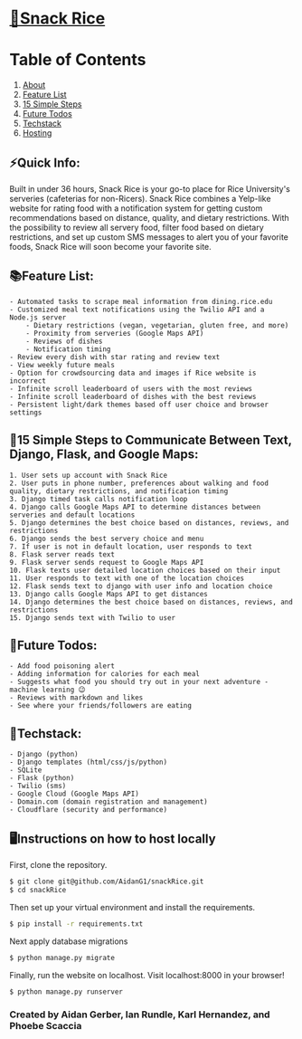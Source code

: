 # <a href="https://snackrice.tech/" target="_blank">🍚Snack Rice</a>
# Table of Contents
1. [About](#quick-info)
2. [Feature List](#feature)
3. [15 Simple Steps](#15)
3. [Future Todos](#future)
3. [Techstack](#tech)
3. [Hosting](#host)
## ⚡Quick Info:<a name="quick-info"></a>
Built in under 36 hours, Snack Rice is your go-to place for Rice University's serveries (cafeterias for non-Ricers). Snack Rice combines a Yelp-like website for rating food with a notification system for getting custom recommendations based on distance, quality, and dietary restrictions. With the possibility to review all servery food, filter food based on dietary restrictions, and set up custom SMS messages to alert you of your favorite foods, Snack Rice will soon become your favorite site.

## 📚Feature List:<a name="feature"></a>
	- Automated tasks to scrape meal information from dining.rice.edu
	- Customized meal text notifications using the Twilio API and a Node.js server
		- Dietary restrictions (vegan, vegetarian, gluten free, and more)
		- Proximity from serveries (Google Maps API)
		- Reviews of dishes
		- Notification timing
	- Review every dish with star rating and review text
	- View weekly future meals
	- Option for crowdsourcing data and images if Rice website is incorrect
	- Infinite scroll leaderboard of users with the most reviews
	- Infinite scroll leaderboard of dishes with the best reviews
	- Persistent light/dark themes based off user choice and browser settings
	
## 👣15 Simple Steps to Communicate Between Text, Django, Flask, and Google Maps:<a name="15"></a>
	1. User sets up account with Snack Rice
	2. User puts in phone number, preferences about walking and food quality, dietary restrictions, and notification timing
	3. Django timed task calls notification loop
	4. Django calls Google Maps API to determine distances between serveries and default locations
	5. Django determines the best choice based on distances, reviews, and restrictions
	6. Django sends the best servery choice and menu
	7. If user is not in default location, user responds to text
	8. Flask server reads text
	9. Flask server sends request to Google Maps API
	10. Flask texts user detailed location choices based on their input
	11. User responds to text with one of the location choices
	12. Flask sends text to django with user info and location choice
	13. Django calls Google Maps API to get distances
	14. Django determines the best choice based on distances, reviews, and restrictions
	15. Django sends text with Twilio to user
	
## 🔮Future Todos:<a name="future"></a>
	- Add food poisoning alert
	- Adding information for calories for each meal
	- Suggests what food you should try out in your next adventure - machine learning 😉
	- Reviews with markdown and likes
	- See where your friends/followers are eating
		
## 🤖Techstack:<a name="tech"></a>
	- Django (python)
	- Django templates (html/css/js/python)
	- SQLite
	- Flask (python)
	- Twilio (sms)
	- Google Cloud (Google Maps API)
	- Domain.com (domain registration and management)
	- Cloudflare (security and performance)

## 🖥️Instructions on how to host locally<a name="host"></a>

First, clone the repository.
```bash
$ git clone git@github.com/AidanG1/snackRice.git
$ cd snackRice
```
Then set up your virtual environment and install the requirements.
```bash
$ pip install -r requirements.txt
```
Next apply database migrations
```bash
$ python manage.py migrate
```
Finally, run the website on localhost. Visit localhost:8000 in your browser!
```bash
$ python manage.py runserver
```
	
###  Created by Aidan Gerber, Ian Rundle, Karl Hernandez, and Phoebe Scaccia
